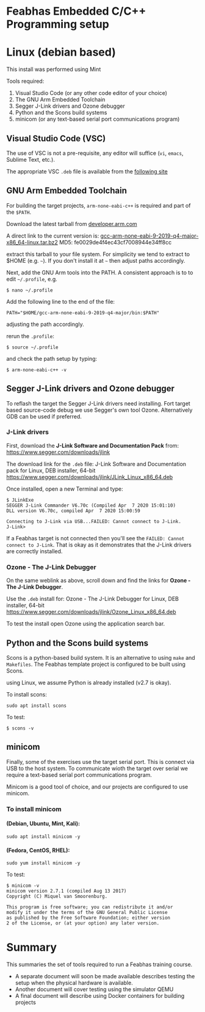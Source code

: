 # Feabhas Embedded C/C++ Programming setup

# Linux (debian based)

This install was performed using Mint 

Tools required:
1. Visual Studio Code (or any other code editor of your choice)
2. The GNU Arm Embedded Toolchain
3. Segger J-Link drivers and Ozone debugger
4. Python and the Scons build systems
5. minicom (or any text-based serial port communications program)

## Visual Studio Code (VSC)

The use of VSC is not a pre-requisite, any editor will suffice (`vi`, `emacs`, Sublime Text, etc.).

The appropriate VSC `.deb` file is available from the [following site](https://code.visualstudio.com/)

## GNU Arm Embedded Toolchain

For building the target projects, `arm-none-eabi-c++` is required and part of the `$PATH`.

Download the latest tarball from [developer.arm.com](https://developer.arm.com/tools-and-software/open-source-software/developer-tools/gnu-toolchain/gnu-rm/downloads)

A direct link to the current version is: [gcc-arm-none-eabi-9-2019-q4-major-x86_64-linux.tar.bz2](https://developer.arm.com/-/media/Files/downloads/gnu-rm/9-2019q4/gcc-arm-none-eabi-9-2019-q4-major-x86_64-linux.tar.bz2?revision=108bd959-44bd-4619-9c19-26187abf5225&la=en&hash=E788CE92E5DFD64B2A8C246BBA91A249CB8E2D2D)
MD5: fe0029de4f4ec43cf7008944e34ff8cc

extract this tarball to your file system. For simplicity we tend to extract to $HOME (e.g. `~`). If you don't install it at `~` then adjust paths accordingly.

Next, add the GNU Arm tools into the PATH. A consistent approach is to to edit `~/.profile`, e.g.
```
$ nano ~/.profile
```
Add the following line to the end of the file:
```
PATH="$HOME/gcc-arm-none-eabi-9-2019-q4-major/bin:$PATH"
```
adjusting the path accordingly. 

rerun the `.profile`:
```
$ source ~/.profile
```
and check the path setup by typing:
```
$ arm-none-eabi-c++ -v
```

## Segger J-Link drivers and Ozone debugger

To reflash the target the Segger J-Link drivers need installing. Fort target based source-code debug we use Segger's own tool Ozone. Alternatively GDB can be used if preferred.

### J-Link drivers

First, download the **J-Link Software and Documentation Pack** from:
https://www.segger.com/downloads/jlink

The download link for the `.deb` file:
J-Link Software and Documentation pack for Linux, DEB installer, 64-bit
https://www.segger.com/downloads/jlink/JLink_Linux_x86_64.deb

Once installed, open a new Terminal and type: 
```
$ JLinkExe
SEGGER J-Link Commander V6.70c (Compiled Apr  7 2020 15:01:10)
DLL version V6.70c, compiled Apr  7 2020 15:00:59

Connecting to J-Link via USB...FAILED: Cannot connect to J-Link.
J-Link>
```
If a Feabhas target is not connected then you'll see the `FAILED: Cannot connect to J-Link`. That is okay as it demonstrates that the J-Link drivers are correctly installed. 

### Ozone - The J-Link Debugger

On the same weblink as above, scroll down and find the links for **Ozone - The J-Link Debugger**.

Use the `.deb` install for:
Ozone - The J-Link Debugger for Linux, DEB installer, 64-bit
https://www.segger.com/downloads/jlink/Ozone_Linux_x86_64.deb


To test the install open Ozone using the application search bar.

## Python and the Scons build systems

Scons is a python-based build system. It is an alternative to using `make` and `Makefiles`. The Feabhas template project is configured to be built using Scons. 

using Linux, we assume Python is already installed (v2.7 is okay).

To install scons:
```
sudo apt install scons
```

To test:
```
$ scons -v
```

## minicom

Finally, some of the exercises use the target serial port. This is connect via USB to the host system. To communicate wioth the target over serial we require a text-based serial port communications program. 

Minicom is a good tool of choice, and our projects are configured to use minicom. 

### To install minicom 
#### (Debian, Ubuntu, Mint, Kali):
```
sudo apt install minicom -y
```
#### (Fedora, CentOS, RHEL):
```
sudo yum install minicom -y
```
To test:
```
$ minicom -v
minicom version 2.7.1 (compiled Aug 13 2017)
Copyright (C) Miquel van Smoorenburg.

This program is free software; you can redistribute it and/or
modify it under the terms of the GNU General Public License
as published by the Free Software Foundation; either version
2 of the License, or (at your option) any later version.
```

# Summary

This summaries the set of tools required to run a Feabhas training course. 

* A separate document will soon be made available describes testing the setup when the physical hardware is available.
* Another document will cover testing using the simulator QEMU
* A final document will describe using Docker containers for building projects